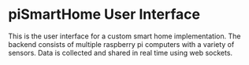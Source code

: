 # piSmartHome User Interface

This is the user interface for a custom smart home implementation.  The backend consists of multiple raspberry pi computers with a variety of sensors.  Data is collected and shared in real time using web sockets.
